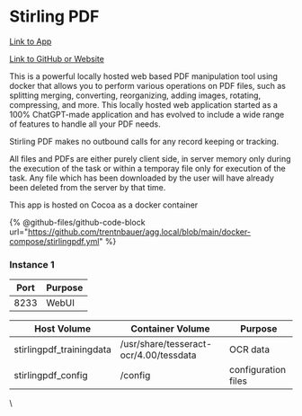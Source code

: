 # Stirling PDF

[Link to App](https://pdf.xfgn.dev)

[Link to GitHub or Website](https://github.com/Frooodle/Stirling-PDF)

This is a powerful locally hosted web based PDF manipulation tool using docker that allows you to perform various operations on PDF files, such as splitting merging, converting, reorganizing, adding images, rotating, compressing, and more. This locally hosted web application started as a 100% ChatGPT-made application and has evolved to include a wide range of features to handle all your PDF needs.

Stirling PDF makes no outbound calls for any record keeping or tracking.

All files and PDFs are either purely client side, in server memory only during the execution of the task or within a temporay file only for execution of the task. Any file which has been downloaded by the user will have already been deleted from the server by that time.

This app is hosted on Cocoa as a docker container

{% @github-files/github-code-block url="https://github.com/trentnbauer/agg.local/blob/main/docker-compose/stirlingpdf.yml" %}

### Instance 1

| Port | Purpose |
| ---- | ------- |
| 8233 | WebUI   |

| Host Volume               | Container Volume                       | Purpose             |
| ------------------------- | -------------------------------------- | ------------------- |
| stirlingpdf\_trainingdata | /usr/share/tesseract-ocr/4.00/tessdata | OCR data            |
| stirlingpdf\_config       | /config                                | configuration files |

\
